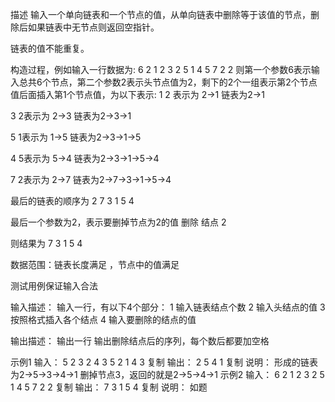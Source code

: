 描述
输入一个单向链表和一个节点的值，从单向链表中删除等于该值的节点，删除后如果链表中无节点则返回空指针。

链表的值不能重复。

构造过程，例如输入一行数据为:
6 2 1 2 3 2 5 1 4 5 7 2 2
则第一个参数6表示输入总共6个节点，第二个参数2表示头节点值为2，剩下的2个一组表示第2个节点值后面插入第1个节点值，为以下表示:
1 2 表示为
2->1
链表为2->1

3 2表示为
2->3
链表为2->3->1

5 1表示为
1->5
链表为2->3->1->5

4 5表示为
5->4
链表为2->3->1->5->4

7 2表示为
2->7
链表为2->7->3->1->5->4

最后的链表的顺序为 2 7 3 1 5 4

最后一个参数为2，表示要删掉节点为2的值
删除 结点 2

则结果为 7 3 1 5 4

数据范围：链表长度满足  ，节点中的值满足 

测试用例保证输入合法


输入描述：
输入一行，有以下4个部分：
1 输入链表结点个数
2 输入头结点的值
3 按照格式插入各个结点
4 输入要删除的结点的值

输出描述：
输出一行
输出删除结点后的序列，每个数后都要加空格

示例1
输入：
5 2 3 2 4 3 5 2 1 4 3
复制
输出：
2 5 4 1
复制
说明：
形成的链表为2->5->3->4->1
删掉节点3，返回的就是2->5->4->1 
示例2
输入：
6 2 1 2 3 2 5 1 4 5 7 2 2
复制
输出：
7 3 1 5 4
复制
说明：
如题 
